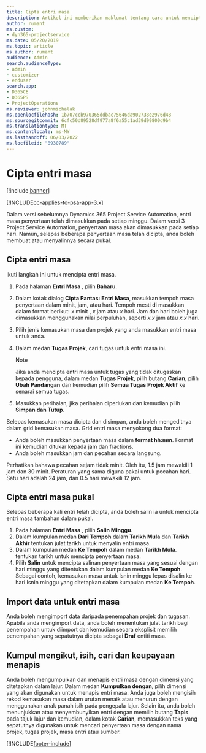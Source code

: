 ```yaml
---
title: Cipta entri masa
description: Artikel ini memberikan maklumat tentang cara untuk mencipta entri masa.
author: rumant
ms.custom:
- dyn365-projectservice
ms.date: 05/20/2019
ms.topic: article
ms.author: rumant
audience: Admin
search.audienceType:
- admin
- customizer
- enduser
search.app:
- D365CE
- D365PS
- ProjectOperations
ms.reviewer: johnmichalak
ms.openlocfilehash: 1b707ccb970365ddbac75646da902733e2976d48
ms.sourcegitcommit: 6cfc50d89528df977a8f6a55c1ad39d99800d9b4
ms.translationtype: MT
ms.contentlocale: ms-MY
ms.lasthandoff: 06/03/2022
ms.locfileid: "8930789"
---
```

# <a name="create-time-entries"></a>Cipta entri masa

[!include [banner](../includes/psa-now-project-operations.md)]

[!INCLUDE[cc-applies-to-psa-app-3.x](../includes/cc-applies-to-psa-app-3x.md)]

Dalam versi sebelumnya Dynamics 365 Project Service Automation, entri masa penyertaan telah dimasukkan pada setiap minggu. Dalam versi 3 Project Service Automation, penyertaan masa akan dimasukkan pada setiap hari. Namun, selepas beberapa penyertaan masa telah dicipta, anda boleh membuat atau menyalinnya secara pukal.

## <a name="create-a-time-entry"></a>Cipta entri masa

Ikuti langkah ini untuk mencipta entri masa.

1. Pada halaman **Entri Masa** , pilih **Baharu**.
2. Dalam kotak dialog **Cipta Pantas: Entri Masa**, masukkan tempoh masa penyertaan dalam minit, jam, atau hari. Tempoh mesti di masukkan dalam format berikut: *x* minit , *x* jam atau *x* hari. Jam dan hari boleh juga dimasukkan menggunakan nilai perpuluhan, seperti *x.x* jam atau *x.x* hari.
3. Pilih jenis kemasukan masa dan projek yang anda masukkan entri masa untuk anda.
4. Dalam medan **Tugas Projek**, cari tugas untuk entri masa ini.

    > [!NOTE]
    > Jika anda mencipta entri masa untuk tugas yang tidak ditugaskan kepada pengguna, dalam medan **Tugas Projek**, pilih butang **Carian**, pilih **Ubah Pandangan** dan kemudian pilih **Semua Tugas Projek Aktif** ke senarai semua tugas.

5. Masukkan perihalan, jika perihalan diperlukan dan kemudian pilih **Simpan dan Tutup.**

Selepas kemasukan masa dicipta dan disimpan, anda boleh mengeditnya dalam grid kemasukan masa. Grid entri masa menyokong dua format:

- Anda boleh masukkan penyertaan masa dalam **format hh:mm**. Format ini kemudian ditukar kepada jam dan fractions.
- Anda boleh masukkan jam dan pecahan secara langsung.

Perhatikan bahawa pecahan sejam tidak minit. Oleh itu, 1.5 jam mewakili 1 jam dan 30 minit. Peraturan yang sama diguna pakai untuk pecahan hari. Satu hari adalah 24 jam, dan 0.5 hari mewakili 12 jam.

## <a name="bulk-create-time-entries"></a>Cipta entri masa pukal

Selepas beberapa kali entri telah dicipta, anda boleh salin ia untuk mencipta entri masa tambahan dalam pukal.

1. Pada halaman **Entri Masa** , pilih **Salin Minggu**.
2. Dalam kumpulan medan **Dari Tempoh** dalam **Tarikh Mula** dan **Tarikh Akhir** tentukan julat tarikh untuk menyalin entri masa.
3. Dalam kumpulan medan **Ke Tempoh** dalam medan **Tarikh Mula**. tentukan tarikh untuk mencipta penyertaan masa.
4. Pilih **Salin** untuk mencipta salinan penyertaan masa yang sesuai dengan hari minggu yang ditentukan dalam kumpulan medan **Ke Tempoh**. Sebagai contoh, kemasukan masa untuk Isnin minggu lepas disalin ke hari Isnin minggu yang ditetapkan dalam kumpulan medan **Ke Tempoh**.

## <a name="import-data-for-time-entries"></a>Import data untuk entri masa

Anda boleh mengimport data daripada penempahan projek dan tugasan. Apabila anda mengimport data, anda boleh menentukan julat tarikh bagi penempahan untuk diimport dan kemudian secara eksplisit memilih penempahan yang sepatutnya dicipta sebagai **Draf** entiti masa.

## <a name="group-by-sort-search-and-filter-capabilities"></a>Kumpul mengikut, isih, cari dan keupayaan menapis

Anda boleh mengumpulkan dan menapis entri masa dengan dimensi yang ditetapkan dalam lajur. Dalam medan **Kumpulkan dengan**, pilih dimensi yang akan digunakan untuk menapis entri masa. Anda juga boleh mengisih rekod kemasukan masa dalam urutan menaik atau menurun dengan menggunakan anak panah isih pada pengepala lajur. Selain itu, anda boleh menunjukkan atau menyembunyikan entri dengan memilih butang **Tapis** pada tajuk lajur dan kemudian, dalam kotak **Carian**, memasukkan teks yang sepatutnya digunakan untuk mencari penyertaan masa dengan nama projek, tugas projek, masa entri atau sumber.


[!INCLUDE[footer-include](../includes/footer-banner.md)]
